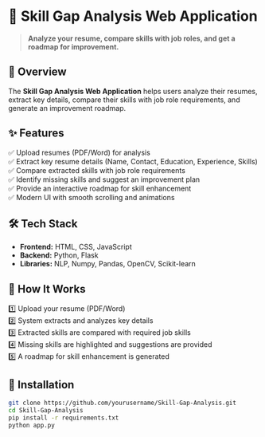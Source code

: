 # 🚀 Skill Gap Analysis Web Application  
> **Analyze your resume, compare skills with job roles, and get a roadmap for improvement.**  

## 📌 Overview  
The **Skill Gap Analysis Web Application** helps users analyze their resumes, extract key details, compare their skills with job role requirements, and generate an improvement roadmap.  

## ✨ Features  
✅ Upload resumes (PDF/Word) for analysis  
✅ Extract key resume details (Name, Contact, Education, Experience, Skills)  
✅ Compare extracted skills with job role requirements  
✅ Identify missing skills and suggest an improvement plan  
✅ Provide an interactive roadmap for skill enhancement  
✅ Modern UI with smooth scrolling and animations  

## 🛠️ Tech Stack  
- **Frontend:** HTML, CSS, JavaScript  
- **Backend:** Python, Flask  
- **Libraries:** NLP, Numpy, Pandas, OpenCV, Scikit-learn  

## 🚀 How It Works  
1️⃣ Upload your resume (PDF/Word)  
2️⃣ System extracts and analyzes key details  
3️⃣ Extracted skills are compared with required job skills  
4️⃣ Missing skills are highlighted and suggestions are provided  
5️⃣ A roadmap for skill enhancement is generated  
  
## 📌 Installation  
```bash
git clone https://github.com/yourusername/Skill-Gap-Analysis.git
cd Skill-Gap-Analysis
pip install -r requirements.txt
python app.py
